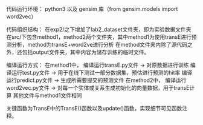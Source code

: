 代码运行环境：
	 python3 以及 gensim 库（from gensim.models import word2vec）

代码组织结构：
	在exp2/之下增加了lab2_dataset文件夹，即为实验数据文件夹
	在src/下包含method1，method2两个文件夹，其中method1为使用transE进行预测分析，method为transE+word2ve进行分析
	在method文件夹内除了源代码之外，还包括output文件夹，其中内容为储存训练的临时文件。

编译运行方式：
	在method1中，
		编译运行transE.py文件	->	对原数据进行训练
		编译运行test.py文件		->	用于在线下测试一部分数据集，预估进行预测的hit率
		编译运行predict.py文件	->	生成所需要提交的预测文件
	在method2中，
		编译运行word2vec.py文件	->	对每一个实体或关系生成初始化的向量数据，用于transE计算
		其他文件与method1文件相同

关键函数为TransE中的TransE()函数以及update()函数，实现细节可见函数注释。
		